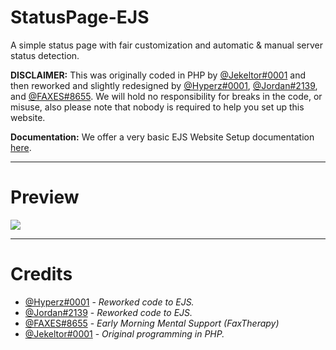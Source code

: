 # StatusPage-EJS
A simple status page with fair customization and automatic & manual server status detection.

**DISCLAIMER:** This was originally coded in PHP by [@Jekeltor#0001](https://jekeltor.com) and then reworked and slightly redesigned by [@Hyperz#0001](https://hyperz.dev/discord), [@Jordan#2139](https://jordan2139.me/), and [@FAXES#8655](https://faxes.zone/discord). We will hold no responsibility for breaks in the code, or misuse, also please note that nobody is required to help you set up this website.

**Documentation:** We offer a very basic EJS Website Setup documentation [here](https://docs.hyperz.dev/c/knowledgebase/ejs-website).

---

# Preview

![](https://cdn.hyperz.dev/bwl7sd5l.png)

---

# Credits

- [@Hyperz#0001](https://hyperz.dev/discord) - *Reworked code to EJS.*
- [@Jordan#2139](https://jordan2139.me/) - *Reworked code to EJS.*
- [@FAXES#8655](https://faxes.zone/discord) - *Early Morning Mental Support (FaxTherapy)*
- [@Jekeltor#0001](https://jekeltor.com) - *Original programming in PHP.*
